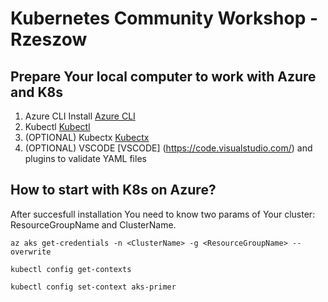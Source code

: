 # Kubernetes Community Workshop - Rzeszow

## Prepare Your local computer to work with Azure and K8s

1. Azure CLI Install  [Azure CLI](https://docs.microsoft.com/en-us/cli/azure/install-azure-cli)
2. Kubectl            [Kubectl](https://kubernetes.io/docs/tasks/tools/)
3. (OPTIONAL) Kubectx [Kubectx](https://github.com/ahmetb/kubectx)
4. (OPTIONAL) VSCODE  [VSCODE] (https://code.visualstudio.com/) and plugins to validate YAML files

## How to start with K8s on Azure?

After succesfull installation You need to know two params of Your cluster: ResourceGroupName and ClusterName.
```
az aks get-credentials -n <ClusterName> -g <ResourceGroupName> --overwrite 

kubectl config get-contexts

kubectl config set-context aks-primer 
```
